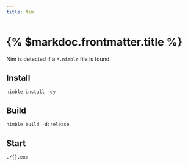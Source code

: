 ```yaml
---
title: Nim
---
```


# {% $markdoc.frontmatter.title %}

Nim is detected if a `*.nimble` file is found.

## Install

```
nimble install -dy
```

## Build

```
nimble build -d:release
```

## Start

```
./{}.exe
```
